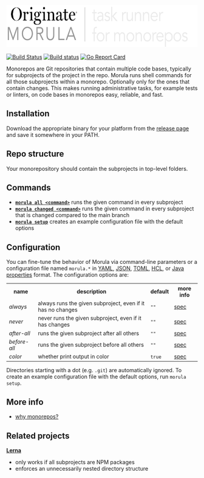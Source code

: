 <img src="documentation/logo.png" width="600" height="111" alt="Morula logo">

[![Build Status](https://travis-ci.org/Originate/morula.svg?branch=master)](https://travis-ci.org/Originate/morula)
[![Build status](https://ci.appveyor.com/api/projects/status/v3ui3ce2uqpr5l2c/branch/master?svg=true)](https://ci.appveyor.com/project/kevgo/morula/branch/master)
[![Go Report Card](https://goreportcard.com/badge/github.com/Originate/morula)](https://goreportcard.com/report/github.com/Originate/morula)

Monorepos are Git repositories that contain multiple code bases,
typically for subprojects of the project in the repo.
Morula runs shell commands for all those subprojects within a monorepo.
Optionally only for the ones that contain changes.
This makes running administrative tasks,
for example tests or linters,
on code bases in monorepos easy, reliable, and fast.


## Installation

Download the appropriate binary for your platform from the
[release page](https://github.com/Originate/morula/releases/latest)
and save it somewhere in your PATH.


## Repo structure

Your monorepository should contain the subprojects in top-level folders.


## Commands

- __[`morula all <command>`](features/all.feature)__
  runs the given command in every subproject
- __[`morula changed <command>`](features/changed.feature)__
  runs the given command in every subproject
  that is changed compared to the main branch
- __[`morula setup`](features/setup.feature)__
  creates an example configuration file with the default options


## Configuration

You can fine-tune the behavior of Morula
via command-line parameters
or a configuration file named `morula.*` in
[YAML](http://yaml.org),
[JSON](http://www.json.org),
[TOML](https://github.com/toml-lang/toml),
[HCL](https://github.com/hashicorp/hcl), or
[Java properties](https://docs.oracle.com/cd/E23095_01/Platform.93/ATGProgGuide/html/s0204propertiesfileformat01.html)
format.
The configuration options are:

<table>
  <tr>
    <th>name</th>
    <th>description</th>
    <th>default</th>
    <th>more info</th>
  </tr>
  <tr>
    <td><i>always</i></td>
    <td>always runs the given subproject, even if it has no changes</td>
    <td><code>""</code></td>
    <td><a href="features/always.feature">spec</a></td>
  </tr>
  <tr>
    <td><i>never</i></td>
    <td>never runs the given subproject, even if it has changes</td>
    <td><code>""</code></td>
    <td><a href="features/never.feature">spec</a></td>
  </tr>
  <tr>
    <td><i>after-all</i></td>
    <td>runs the given subproject after all others</td>
    <td><code>""</code></td>
    <td><a href="features/after-all.feature">spec</a></td>
  </tr>
  <tr>
    <td><i>before-all</i></td>
    <td>runs the given subproject before all others</td>
    <td><code>""</code></td>
    <td><a href="features/before-all.feature">spec</a></td>
  </tr>
  <tr>
    <td><i>color</i></td>
    <td>whether print output in color</td>
    <td><code>true</code></td>
    <td><a href="features/color.feature">spec</a></td>
  </tr>
</table>

Directories starting with a dot (e.g. `.git`)
are automatically ignored.
To create an example configuration file with the default options,
run `morula setup`.


## More info

- [why monorepos?](documentation/why_monorepos.md)


## Related projects

__[Lerna](https://github.com/lerna/lerna)__
- only works if all subprojects are NPM packages
- enforces an unnecessarily nested directory structure
